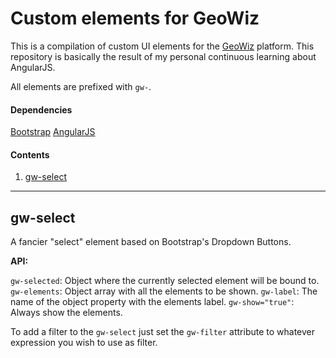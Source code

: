 # Custom elements for GeoWiz

This is a compilation of custom UI elements for the [GeoWiz][1] platform. This repository is basically the result of my personal continuous learning about AngularJS.

All elements are prefixed with ``gw-``.

#### Dependencies
[Bootstrap][2]
[AngularJS][3]

[1]: http://webgis.ci2.pt "Geographic Information System for a Health Index"
[2]: http://getbootstrap.com
[3]: http://angularjs.org

#### Contents

1. [gw-select](#gw-select)

---

## gw-select

A fancier "select" element based on Bootstrap's Dropdown Buttons.

**API:**

``gw-selected``: Object where the currently selected element will be bound to.
``gw-elements``: Object array with all the elements to be shown.
``gw-label``: The name of the object property with the elements label.
``gw-show="true"``: Always show the elements.

To add a filter to the ``gw-select`` just set the ``gw-filter`` attribute to whatever expression you wish to use as filter.
